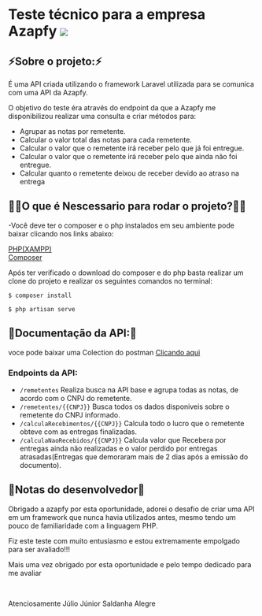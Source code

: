 # Teste técnico para a empresa Azapfy <img src="https://www.azapfy.com.br/wp-content/uploads/2020/08/NOVA-LOGO-AZAPFY_03.png">

## ⚡Sobre o projeto:⚡
<p>É uma API criada utilizando o framework Laravel utilizada para se comunica com uma API da Azapfy.</p>
<p>O objetivo do teste éra através do endpoint da que a Azapfy me disponibilizou realizar uma consulta e criar métodos para:</p>
<ul>
<li>Agrupar as notas por remetente.</li>
<li>Calcular o valor total das notas para cada remetente.</li>
<li>Calcular o valor que o remetente irá receber pelo que já foi entregue.</li>
<li>Calcular o valor que o remetente irá receber pelo que ainda não foi entregue.</li>
<li>Calcular quanto o remetente deixou de receber devido ao atraso na entrega</li>
</ul>

## 👨‍💻O que é Nescessario para rodar o projeto?👨‍💻

<p>-Você deve ter o composer e o php instalados em seu ambiente pode baixar clicando nos links abaixo: </p>
<a href="https://www.apachefriends.org/pt_br/index.html">PHP(XAMPP)</a><br>
<a href="https://getcomposer.org">Composer</a><br>
<p>Após ter verificado o download do composer e do php basta realizar um clone do projeto e realizar os seguintes comandos no terminal:</p>
<p><code>$ composer install</code></p>
<p><code>$ php artisan serve</code></p>

## 📃Documentação da API:📃

<p>voce pode baixar uma Colection do postman <a href="https://drive.google.com/file/d/11V__tZIyOGYFL17ivp1_fgQE7Az9Pb06/view?usp=sharing">Clicando aqui</a>

### Endpoints da API:
<ul>
    <li><code>/remetentes</code> Realiza busca na API base e agrupa todas as notas, de acordo com o CNPJ do remetente.</li>
    <li><code>/remetentes/{{CNPJ}}</code> Busca todos os dados disponiveis sobre o remetente do CNPJ informado.</li>
    <li><code>/calculaRecebimentos/{{CNPJ}}</code> Calcula todo o lucro que o remetente obteve com as entregas finalizadas.</li>
    <li><code>/calculaNaoRecebidos/{{CNPJ}}</code> Calcula valor que Recebera por entregas ainda não realizadas e o valor perdido por entregas atrasadas(Entregas que demoraram mais de 2 dias após a emissão do documento).</li>
</ul>

## 🧡Notas do desenvolvedor🧡
<p>Obrigado a azapfy por esta oportunidade, adorei o desafio de criar uma API em um framework que nunca havia utilizados antes, mesmo tendo um pouco de familiaridade com a linguagem PHP.</p>
<p>Fiz este teste com muito entusiasmo e estou extremamente empolgado para ser avaliado!!!</p>
<p>Mais uma vez obrigado por esta oportunidade e pelo tempo dedicado para me avaliar</p>
<br>
<p>Atenciosamente Júlio Júnior Saldanha Alegre</p>
